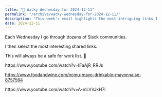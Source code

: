 ```yaml
---
title: "🤪 Wacky Wednesday for 2024-12-11"
permalink: "/archive/wacky-wednesday-for-2024-12-11/"
description: "This week’s email highlights the most intriguing links I found in Slack communities!"
date: 2024-12-11
---
```


<p></p><p>Each Wednesday I go through dozens of Slack communities.</p><p>I then select the most interesting shared links.</p><p>This will always be a safe for work list. 🙈</p><p>https://www.youtube.com/watch?v=IFaAjR_RRJs</p><p><a target="_blank" rel="noopener noreferrer nofollow" href="https://www.foodandwine.com/nomu-mayo-drinkable-mayonnaise-8757564">https://www.foodandwine.com/nomu-mayo-drinkable-mayonnaise-8757564</a></p><p>https://www.youtube.com/watch?v=A-mLVVJkH7I</p><p></p>